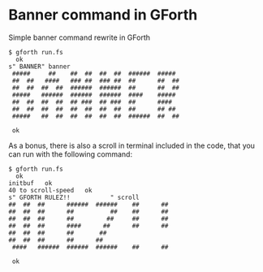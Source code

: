 # Banner command in GForth

Simple banner command rewrite in GForth

```
$ gforth run.fs
  ok
s" BANNER" banner 
 #####     ##    ##  ##  ##  ##  ######  #####                                  
 ##  ##   ####   ### ##  ### ##  ##      ##  ##                                 
 ##  ##  ##  ##  ######  ######  ##      ##  ##                                 
 #####   ######  ######  ######  ####    #####                                  
 ##  ##  ##  ##  ## ###  ## ###  ##      ####                                   
 ##  ##  ##  ##  ##  ##  ##  ##  ##      ## ##                                  
 #####   ##  ##  ##  ##  ##  ##  ######  ##  ##                                 
                                                                                
 ok

```

As a bonus, there is also a scroll in terminal included in the code, that you can run with the following command:

```
$ gforth run.fs
  ok
initbuf   ok
40 to scroll-speed   ok
s" GFORTH RULEZ!!           " scroll
##  ##  ##      ######  ######    ##      ##
##  ##  ##      ##          ##    ##      ##
##  ##  ##      ##         ##     ##      ##
##  ##  ##      ####      ##      ##      ##
##  ##  ##      ##       ##
##  ##  ##      ##      ##
 ####   ######  ######  ######    ##      ##

 ok
```
